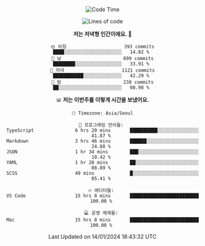 <div align='center'>
 
<!--START_SECTION:waka-->
![Code Time](http://img.shields.io/badge/Code%20Time-3%2C268%20hrs%2029%20mins-blue)

![Lines of code](https://img.shields.io/badge/%EC%A0%80%EB%8A%94%20%EC%97%AC%ED%83%9C%EA%B9%8C%EC%A7%80%20-1.3%20million%20%EC%A4%84%EC%9D%98%20%EC%BD%94%EB%93%9C%EB%A5%BC%20%EC%9E%91%EC%84%B1%ED%96%88%EC%96%B4%EC%9A%94.-blue)

**저는 저녁형 인간이에요. 🦉** 

```text
🌞 아침                     393 commits         ████░░░░░░░░░░░░░░░░░░░░░   14.82 % 
🌆 낮　                     899 commits         ████████░░░░░░░░░░░░░░░░░   33.91 % 
🌃 저녁                     1121 commits        ███████████░░░░░░░░░░░░░░   42.29 % 
🌙 밤　                     238 commits         ██░░░░░░░░░░░░░░░░░░░░░░░   08.98 % 
```


📊 **저는 이번주를 이렇게 시간을 보냈어요.** 

```text
🕑︎ Timezone: Asia/Seoul

💬 프로그래밍 언어들: 
TypeScript               6 hrs 20 mins       ██████████░░░░░░░░░░░░░░░   41.87 % 
Markdown                 3 hrs 46 mins       ██████░░░░░░░░░░░░░░░░░░░   24.88 % 
JSON                     1 hr 34 mins        ███░░░░░░░░░░░░░░░░░░░░░░   10.42 % 
YAML                     1 hr 20 mins        ██░░░░░░░░░░░░░░░░░░░░░░░   08.89 % 
SCSS                     49 mins             █░░░░░░░░░░░░░░░░░░░░░░░░   05.41 % 

🔥 에디터들: 
VS Code                  15 hrs 8 mins       █████████████████████████   100.00 % 

💻 운영 체제들: 
Mac                      15 hrs 8 mins       █████████████████████████   100.00 % 
```


 Last Updated on 14/01/2024 18:43:32 UTC
<!--END_SECTION:waka-->
 </div>
<!---
Emewjin/Emewjin is a ✨ special ✨ repository because its `README.md` (this file) appears on your GitHub profile.
You can click the Preview link to take a look at your changes.
--->

